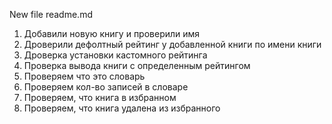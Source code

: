 New file readme.md

1. Добавили новую книгу и проверили имя
2. Дроверили дефолтный рейтинг у добавленной книги по имени книги
3. Дроверка установки кастомного рейтинга 
4. Проверка вывода книги с определенным рейтингом
5. Проверяем что это словарь
6. Проверяем кол-во записей в словаре
7. Проверяем, что книга в избранном
8. Проверяем, что книга удалена из избранного